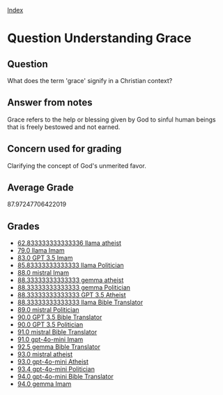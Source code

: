 
[Index](../../index.md)
# Question Understanding Grace
## Question
What does the term 'grace' signify in a Christian context?

## Answer from notes
Grace refers to the help or blessing given by God to sinful human beings that is freely bestowed and not earned.

## Concern used for grading
Clarifying the concept of God's unmerited favor.

## Average Grade
87.97247706422019

## Grades
 * [62.833333333333336 llama atheist](../answers/llama_atheist/Understanding_Grace.md)
 * [79.0 llama Imam](../answers/llama_Imam/Understanding_Grace.md)
 * [83.0 GPT 3.5 Imam](../answers/GPT_3.5_Imam/Understanding_Grace.md)
 * [85.83333333333333 llama Politician](../answers/llama_Politician/Understanding_Grace.md)
 * [88.0 mistral Imam](../answers/mistral_Imam/Understanding_Grace.md)
 * [88.33333333333333 gemma atheist](../answers/gemma_atheist/Understanding_Grace.md)
 * [88.33333333333333 gemma Politician](../answers/gemma_Politician/Understanding_Grace.md)
 * [88.33333333333333 GPT 3.5 Atheist](../answers/GPT_3.5_Atheist/Understanding_Grace.md)
 * [88.33333333333333 llama Bible Translator](../answers/llama_Bible_Translator/Understanding_Grace.md)
 * [89.0 mistral Politician](../answers/mistral_Politician/Understanding_Grace.md)
 * [90.0 GPT 3.5 Bible Translator](../answers/GPT_3.5_Bible_Translator/Understanding_Grace.md)
 * [90.0 GPT 3.5 Politician](../answers/GPT_3.5_Politician/Understanding_Grace.md)
 * [91.0 mistral Bible Translator](../answers/mistral_Bible_Translator/Understanding_Grace.md)
 * [91.0 gpt-4o-mini Imam](../answers/gpt-4o-mini_Imam/Understanding_Grace.md)
 * [92.5 gemma Bible Translator](../answers/gemma_Bible_Translator/Understanding_Grace.md)
 * [93.0 mistral atheist](../answers/mistral_atheist/Understanding_Grace.md)
 * [93.0 gpt-4o-mini Atheist](../answers/gpt-4o-mini_Atheist/Understanding_Grace.md)
 * [93.4 gpt-4o-mini Politician](../answers/gpt-4o-mini_Politician/Understanding_Grace.md)
 * [94.0 gpt-4o-mini Bible Translator](../answers/gpt-4o-mini_Bible_Translator/Understanding_Grace.md)
 * [94.0 gemma Imam](../answers/gemma_Imam/Understanding_Grace.md)
